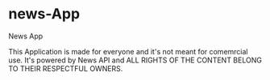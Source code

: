 # news-App
News App

This Application is made for everyone and it's not meant for comemrcial use. 
It's powered by News API and ALL RIGHTS OF THE CONTENT BELONG TO THEIR RESPECTFUL OWNERS.

